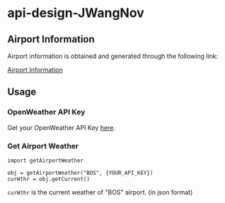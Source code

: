 # api-design-JWangNov

## Airport Information
Airport information is obtained and generated through the following link:

[Airport Information](https://github.com/datasets/airport-codes)

## Usage
### OpenWeather API Key
Get your OpenWeather API Key [here](https://openweathermap.org/price).

### Get Airport Weather
```
import getAirportWeather

obj = getAirportWeather("BOS", {YOUR_API_KEY})
curWthr = obj.getCurrent()
```

`curWthr` is the current weather of "BOS" airport. (in json format)
